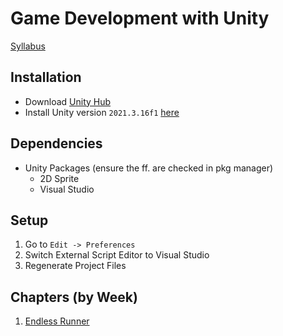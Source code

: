 # Game Development with Unity

[Syllabus](/syllabus.pdf)

## Installation

-   Download [Unity Hub](https://unity.com/download)
-   Install Unity version `2021.3.16f1` [here](https://download.unity3d.com/download_unity/4016570cf34f/Windows64EditorInstaller/UnitySetup64-2021.3.16f1.exe)

## Dependencies

-   Unity Packages (ensure the ff. are checked in pkg manager)
    -   2D Sprite
    -   Visual Studio

## Setup

1.  Go to `Edit -> Preferences`
2.  Switch External Script Editor to Visual Studio
3.  Regenerate Project Files

## Chapters (by Week)

1. [Endless Runner](/endlessrunner.md)
